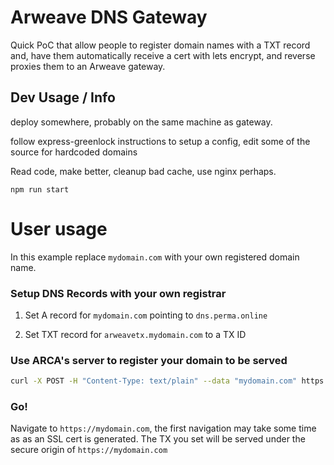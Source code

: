 
# Arweave DNS Gateway

Quick PoC that allow people to register domain names with a TXT record and, have them automatically
receive a cert with lets encrypt, and reverse proxies them to an Arweave gateway.

## Dev Usage / Info

deploy somewhere, probably on the same machine as gateway.

follow express-greenlock instructions to setup a config, edit some of the source for hardcoded domains

Read code, make better, cleanup bad cache, use nginx perhaps.

`npm run start`

# User usage

In this example replace `mydomain.com` with your own registered domain name.

### Setup DNS Records with your own registrar

1. Set A record for `mydomain.com` pointing to `dns.perma.online`

2. Set TXT record for `arweavetx.mydomain.com` to a TX ID

### Use ARCA's server to register your domain to be served

```bash
curl -X POST -H "Content-Type: text/plain" --data "mydomain.com" https://dns.perma.online/v0/add_domain
```

### Go!

Navigate to `https://mydomain.com`, the first navigation may take some time as
as an SSL cert is generated. The TX you set will be served under the 
secure origin of `https://mydomain.com`
